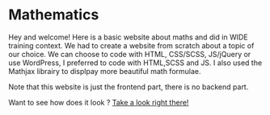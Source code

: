 # Mathematics

Hey and welcome! Here is a basic website about maths and did in WIDE training context. 
We had to create a website from scratch about a topic of our choice. We can choose to code with HTML, CSS/SCSS, JS/jQuery or use WordPress, I preferred to code with HTML,SCSS and JS. I also used the Mathjax librairy to displpay more beautiful math formulae. 

Note that this website is just the frontend part, there is no backend part.

Want to see how does it look ? [Take a look right there!](https://zahjen.github.io/Mathematics/)
